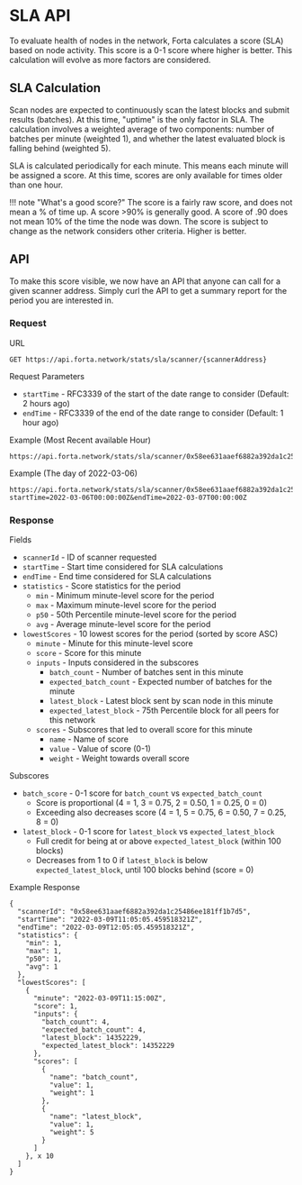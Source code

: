 # SLA API

To evaluate health of nodes in the network, Forta calculates a score (SLA) based on node activity.  This score is a 0-1 score where higher is better.  This calculation will evolve as more factors are considered.

## SLA Calculation

Scan nodes are expected to continuously scan the latest blocks and submit results (batches). At this time, "uptime" is the only factor in SLA. The calculation involves a weighted average of two components: number of batches per minute (weighted 1), and whether the latest evaluated block is falling behind (weighted 5).

SLA is calculated periodically for each minute.  This means each minute will be assigned a score.  At this time, scores are only available for times older than one hour.

!!! note "What's a good score?"
    The score is a fairly raw score, and does not mean a % of time up.  A score >90% is generally good.  A score of .90 does not mean 10% of the time the node was down.  The score is subject to change as the network considers other criteria.  Higher is better.

## API

To make this score visible, we now have an API that anyone can call for a given scanner address.  Simply curl the API to get a summary report for the period you are interested in.

### Request

URL
```
GET https://api.forta.network/stats/sla/scanner/{scannerAddress}
```

Request Parameters

  - `startTime` - RFC3339 of the start of the date range to consider (Default: 2 hours ago)
  - `endTime` - RFC3339 of the end of the date range to consider (Default: 1 hour ago)

Example (Most Recent available Hour)
```
https://api.forta.network/stats/sla/scanner/0x58ee631aaef6882a392da1c25486ee181ff1b7d5
```

Example (The day of 2022-03-06)
```
https://api.forta.network/stats/sla/scanner/0x58ee631aaef6882a392da1c25486ee181ff1b7d5?startTime=2022-03-06T00:00:00Z&endTime=2022-03-07T00:00:00Z
```

### Response

Fields

  - `scannerId` - ID of scanner requested
  - `startTime` - Start time considered for SLA calculations
  - `endTime` - End time considered for SLA calculations
  - `statistics` - Score statistics for the period 
    - `min` - Minimum minute-level score for the period 
    - `max` - Maximum minute-level score for the period 
    - `p50` - 50th Percentile minute-level score for the period 
    - `avg` - Average minute-level score for the period 
  - `lowestScores` - 10 lowest scores for the period (sorted by score ASC)
    - `minute` - Minute for this minute-level score
    - `score` - Score for this minute
    - `inputs` - Inputs considered in the subscores
        - `batch_count` - Number of batches sent in this minute
        - `expected_batch_count` - Expected number of batches for the minute
        - `latest_block` - Latest block sent by scan node in this minute
        - `expected_latest_block` - 75th Percentile block for all peers for this network
    - `scores` - Subscores that led to overall score for this minute
        - `name` - Name of score
        - `value` - Value of score (0-1)
        - `weight` - Weight towards overall score
    
Subscores

  - `batch_score` - 0-1 score for `batch_count` vs `expected_batch_count`
    - Score is proportional (4 = 1, 3 = 0.75, 2 = 0.50, 1 = 0.25, 0 = 0)
    - Exceeding also decreases score (4 = 1, 5 = 0.75, 6 = 0.50, 7 = 0.25, 8 = 0)
  - `latest_block` - 0-1 score for `latest_block` vs `expected_latest_block`
    - Full credit for being at or above `expected_latest_block` (within 100 blocks)
    - Decreases from 1 to 0 if `latest_block` is below `expected_latest_block`, until 100 blocks behind (score = 0)

Example Response
```
{
  "scannerId": "0x58ee631aaef6882a392da1c25486ee181ff1b7d5",
  "startTime": "2022-03-09T11:05:05.459518321Z",
  "endTime": "2022-03-09T12:05:05.459518321Z",
  "statistics": {
    "min": 1,
    "max": 1,
    "p50": 1,
    "avg": 1
  },
  "lowestScores": [
    {
      "minute": "2022-03-09T11:15:00Z",
      "score": 1,
      "inputs": {
        "batch_count": 4,
        "expected_batch_count": 4,
        "latest_block": 14352229,
        "expected_latest_block": 14352229
      },
      "scores": [
        {
          "name": "batch_count",
          "value": 1,
          "weight": 1
        },
        {
          "name": "latest_block",
          "value": 1,
          "weight": 5
        }
      ]
    }, x 10
  ]
}
```

